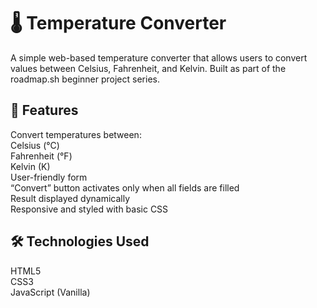 <h1>🌡️ Temperature Converter</h1>
A simple web-based temperature converter that allows users to convert values between Celsius, Fahrenheit, and Kelvin.
Built as part of the roadmap.sh beginner project series.

<h2>🚀 Features</h2>
Convert temperatures between:<br>
Celsius (°C) <br>
Fahrenheit (°F) <br>
Kelvin (K) <br>
User-friendly form <br>
“Convert” button activates only when all fields are filled <br>
Result displayed dynamically<br>
Responsive and styled with basic CSS <br>

<h2>🛠️ Technologies Used</h2>
HTML5 <br>
CSS3<br>
JavaScript (Vanilla)<br>
